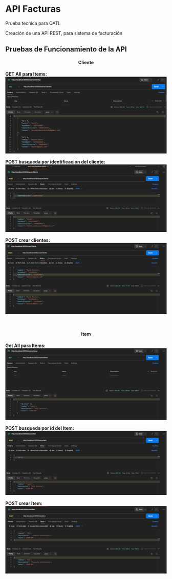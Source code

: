 <!DOCTYPE html>
<html lang="en">
<head>
  <meta charset="UTF-8">
  <meta name="viewport" content="width=device-width, initial-scale=1.0">
  <style>
    h4 {
      text-align: center;
    }
  </style>
</head>
<body>

  <h1>API Facturas</h1>

  <p>Prueba tecnica para OATI.</p>
  <p>Creación de una API REST, para sistema de facturación</p>
  
  <h2>Pruebas de Funcionamiento de la API</h2>
  <h4>Cliente</h4>
    <p><strong>GET All para Items:</strong> <a href="https://github.com/Da04vid/facturas/blob/main/access/Endoints/GetAllClientes.png" target="_blank"><img src="https://github.com/Da04vid/facturas/blob/main/access/Endoints/GetAllClientes.png"></a></p>
    <p><strong>POST busqueda por identificación del cliente:</strong> <a href="https://github.com/Da04vid/facturas/blob/main/access/Endoints/PostBuscarClientePorIdentificacion.png" target="_blank"><img src="https://github.com/Da04vid/facturas/blob/main/access/Endoints/PostBuscarClientePorIdentificacion.png"></a></p>
    <p><strong>POST crear clientes:</strong> <a href="https://github.com/Da04vid/facturas/blob/main/access/Endoints/PostCrearCliente.png" target="_blank"><img src="https://github.com/Da04vid/facturas/blob/main/access/Endoints/PostCrearCliente.png"></a></p>
    <br>
    <h4>Item</h4>
    <p><strong>Get All para Items:</strong> <a href="https://github.com/Da04vid/facturas/blob/main/access/Endoints/GetAllItems.png" target="_blank"><img src="https://github.com/Da04vid/facturas/blob/main/access/Endoints/GetAllItems.png"></a></p>
    <p><strong>POST busqueda por id del Item:</strong> <a href="https://github.com/Da04vid/facturas/blob/main/access/Endoints/PostBuscarItemPorId.png" target="_blank"><img src="https://github.com/Da04vid/facturas/blob/main/access/Endoints/PostBuscarItemPorId.png"></a></p>
    <p><strong>POST crear Item:</strong> <a href="https://github.com/Da04vid/facturas/blob/main/access/Endoints/PostCrearItem.png" target="_blank"><img src="https://github.com/Da04vid/facturas/blob/main/access/Endoints/PostCrearItem.png"></a></p>

</body>
</html>
